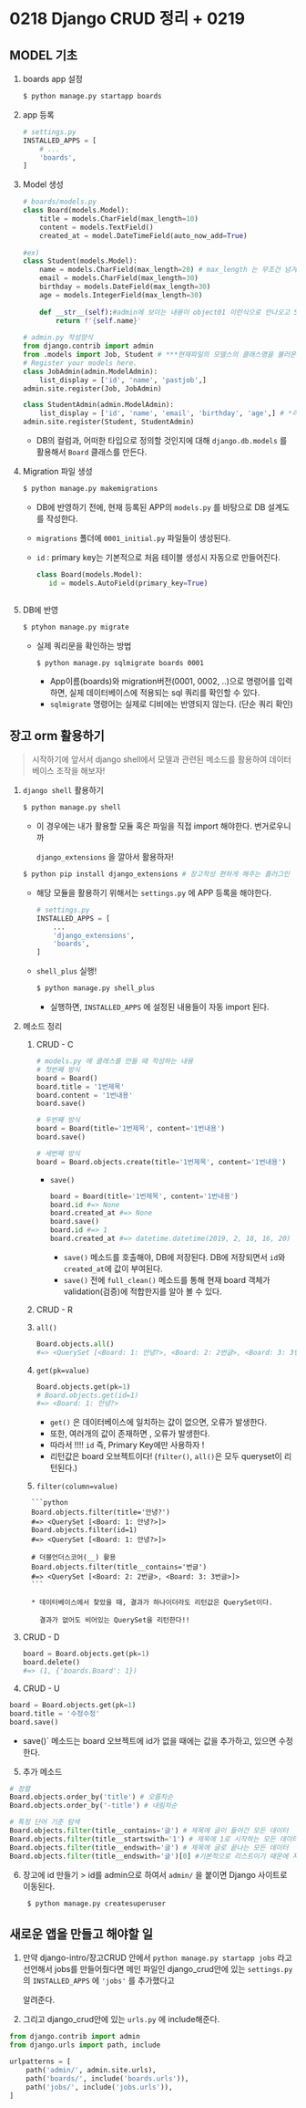 # 0218 Django CRUD 정리 + 0219

## MODEL 기초

1. boards app 설정

   ```bash
   $ python manage.py startapp boards
   ```

2. app 등록

   ```python
   # settings.py
   INSTALLED_APPS = [
       # ...
       'boards',
   ]
   ```

3. Model 생성

   ```python
   # boards/models.py
   class Board(models.Model):
       title = models.CharField(max_length=10)
       content = models.TextField()
       created_at = model.DateTimeField(auto_now_add=True)
       
   #ex)
   class Student(models.Model):
       name = models.CharField(max_length=20) # max_length 는 무조건 넘겨줘야함
       email = models.CharField(max_length=30)
       birthday = models.DateField(max_length=30)
       age = models.IntegerField(max_length=30)
       
       def __str__(self):#admin에 보이는 내용이 object01 이런식으로 안나오고 Student로 뜸
           return f'{self.name}'
       
   # admin.py 작성양식
   from django.contrib import admin
   from .models import Job, Student # ***현재파일의 모델스의 클래스명을 불러온다.
   # Register your models here.
   class JobAdmin(admin.ModelAdmin):
       list_display = ['id', 'name', 'pastjob',]
   admin.site.register(Job, JobAdmin)
   
   class StudentAdmin(admin.ModelAdmin):
       list_display = ['id', 'name', 'email', 'birthday', 'age',] # *리스트 보기편하게
   admin.site.register(Student, StudentAdmin)
   ```

   * DB의 컬럼과, 어떠한 타입으로 정의할 것인지에 대해 `django.db.models` 를 활용해서 `Board` 클래스를 만든다.

4. Migration 파일 생성

   ```bash
   $ python manage.py makemigrations
   ```

   * DB에 반영하기 전에, 현재 등록된 APP의  `models.py` 를 바탕으로 DB 설계도를 작성한다.

   * `migrations` 폴더에 `0001_initial.py` 파일들이 생성된다.

   * `id` : primary key는 기본적으로 처음 테이블 생성시 자동으로 만들어진다.

     ```python
     class Board(models.Model):
     	id = models.AutoField(primary_key=True)
     ```
     ```
     
     ```

5. DB에 반영

   ```bash
   $ ptyhon manage.py migrate
   ```

   * 실제 쿼리문을 확인하는 방법

     ```bash
     $ python manage.py sqlmigrate boards 0001
     ```

     * App이름(boards)와 migration버전(0001, 0002, ..)으로 명령어를 입력하면, 실제 데이터베이스에 적용되는 sql 쿼리를 확인할 수 있다.
     * `sqlmigrate` 명령어는 실제로 디비에는 반영되지 않는다. (단순 쿼리 확인)

## 장고 orm 활용하기

> 시작하기에 앞서서 django shell에서 모델과 관련된 메소드를 활용하여 데이터베이스 조작을 해보자!

1. `django shell` 활용하기

   ```bash
   $ python manage.py shell
   ```

   * 이 경우에는 내가 활용할 모듈 혹은 파일을 직접 import 해야한다. 번거로우니까

     `django_extensions` 을 깔아서 활용하자!

   ```bash
   $ python pip install django_extensions # 장고작성 편하게 해주는 플러그인
   ```

   * 해당 모듈을 활용하기 위해서는 `settings.py` 에 APP 등록을 해야한다.

     ```python
     # settings.py
     INSTALLED_APPS = [
         ...
         'django_extensions',
         'boards',
     ]
     ```

   * `shell_plus` 실행!

     ```bash
     $ python manage.py shell_plus
     ```

     * 실행하면, `INSTALLED_APPS` 에 설정된 내용들이 자동 import 된다.  

2. 메소드 정리

   1. CRUD - C

      ```python
      # models.py 에 클래스를 만들 때 작성하는 내용
      # 첫번째 방식
      board = Board()
      board.title = '1번제목'
      board.content = '1번내용'
      board.save()
      
      # 두번째 방식
      board = Board(title='1번제목', content='1번내용')
      board.save()
      
      # 세번째 방식
      board = Board.objects.create(title='1번제목', content='1번내용')
      ```

      * `save()`

        ```python
        board = Board(title='1번제목', content='1번내용')
        board.id #=> None
        board.created_at #=> None
        board.save()
        board.id #=> 1
        board.created_at #=> datetime.datetime(2019, 2, 18, 16, 20)
        ```

        * `save()` 메소드를 호출해야, DB에 저장된다. DB에 저장되면서 `id`와 `created_at`에 값이 부여된다.
        * `save()` 전에 `full_clean()` 메소드를 통해 현재 board 객체가 validation(검증)에 적합한지를 알아 볼 수 있다.

   2.  CRUD - R

      1. `all()`

         ```python
         Board.objects.all()
         #=> <QuerySet [<Board: 1: 안녕?>, <Board: 2: 2번글>, <Board: 3: 3번글>]>
         ```

      2. `get(pk=value)`

         ```python
         Board.objects.get(pk=1)
         # Board.objects.get(id=1)
         #=> <Board: 1: 안녕?>
         ```

         * `get()` 은 데이터베이스에 일치하는 값이 없으면, 오류가 발생한다.
         * 또한, 여러개의 값이 존재하면 , 오류가 발생한다.
         * 따라서 !!!! `id` 즉, Primary Key에만 사용하자 !
         * 리턴값은 board 오브젝트이다! (`filter()`, `all()`은 모두 queryset이 리턴된다.)

      3.  `filter(column=value)`

         ```python
         Board.objects.filter(title='안녕?')
         #=> <QuerySet [<Board: 1: 안녕?>]>
         Board.objects.filter(id=1)
         #=> <QuerySet [<Board: 1: 안녕?>]>
         
         # 더블언더스코어(__) 활용
         Board.objects.filter(title__contains='번글')
         #=> <QuerySet [<Board: 2: 2번글>, <Board: 3: 3번글>]>
         ```
      
         * 데이터베이스에서 찾았을 때, 결과가 하나이더라도 리턴값은 QuerySet이다.
      
           결과가 없어도 비어있는 QuerySet을 리턴한다!!

3. CRUD - D

   ```python
   board = Board.objects.get(pk=1)
   board.delete()
   #=> (1, {'boards.Board': 1})
   ```

4.  CRUD - U

   ```python
   board = Board.objects.get(pk=1)
   board.title = '수정수정'
   board.save()
   ```

   * save()` 메소드는 board 오브젝트에 id가 없을 때에는 값을 추가하고, 있으면 수정한다.

5.  추가 메소드

   ```python
   # 정렬
   Board.objects.order_by('title') # 오름차순
   Board.objects.order_by('-title') # 내림차순
   
   # 특정 단어 기준 탐색
   Board.objects.filter(title__contains='글') # 제목에 글이 들어간 모든 데이터
   Board.objects.filter(title__startswith='1') # 제목에 1로 시작하는 모든 데이터
   Board.objects.filter(title__endswith='글') # 제목에 글로 끝나는 모든 데이터
   Board.objects.filter(title__endswith='글')[0] #기본적으로 리스트이기 때문에 저렇게 값을 하나만 꺼낼수도 있음.
   ```


6. 장고에 id 만들기 > id를 admin으로 하여서 `admin/` 을 붙이면 Django 사이트로 이동된다.

   ```bash
    $ python manage.py createsuperuser
   ```





## 새로운 앱을 만들고 해야할 일

1. 만약 django-intro/장고CRUD 안에서 `python manage.py startapp jobs` 라고 선언해서 jobs를 만들어줬다면 메인 파일인 django_crud안에 있는 `settings.py`의 `INSTALLED_APPS` 에  `'jobs'` 를 추가했다고

   알려준다. 

2.  그리고 django_crud안에 있는 `urls.py` 에 include해준다.

   ```python
   from django.contrib import admin
   from django.urls import path, include
   
   urlpatterns = [
       path('admin/', admin.site.urls),
       path('boards/', include('boards.urls')),
       path('jobs/', include('jobs.urls')),
   ]
   ```

